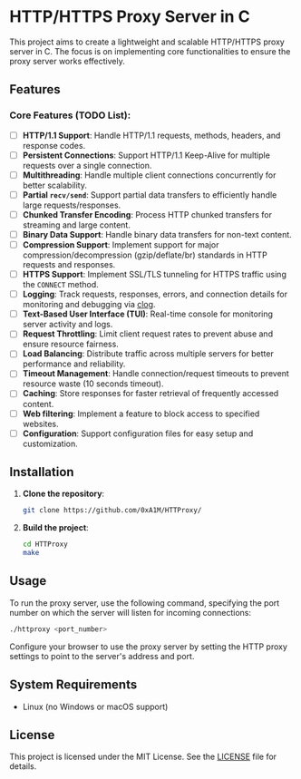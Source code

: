 # HTTP/HTTPS Proxy Server in C

This project aims to create a lightweight and scalable HTTP/HTTPS proxy server in C. The focus is on implementing core functionalities to ensure the proxy server works effectively.

## Features

### Core Features (TODO List):

- [ ] **HTTP/1.1 Support**: Handle HTTP/1.1 requests, methods, headers, and response codes.
- [ ] **Persistent Connections**: Support HTTP/1.1 Keep-Alive for multiple requests over a single connection.
- [ ] **Multithreading**: Handle multiple client connections concurrently for better scalability.
- [ ] **Partial `recv/send`**: Support partial data transfers to efficiently handle large requests/responses.
- [ ] **Chunked Transfer Encoding**: Process HTTP chunked transfers for streaming and large content.
- [ ] **Binary Data Support**: Handle binary data transfers for non-text content.
- [ ] **Compression Support**: Implement support for major compression/decompression (gzip/deflate/br) standards in HTTP requests and responses.
- [ ] **HTTPS Support**: Implement SSL/TLS tunneling for HTTPS traffic using the `CONNECT` method.
- [ ] **Logging**: Track requests, responses, errors, and connection details for monitoring and debugging via [clog](https://github.com/0xA1M/clog).
- [ ] **Text-Based User Interface (TUI)**: Real-time console for monitoring server activity and logs.
- [ ] **Request Throttling**: Limit client request rates to prevent abuse and ensure resource fairness.
- [ ] **Load Balancing**: Distribute traffic across multiple servers for better performance and reliability.
- [ ] **Timeout Management**: Handle connection/request timeouts to prevent resource waste (10 seconds timeout).
- [ ] **Caching**: Store responses for faster retrieval of frequently accessed content.
- [ ] **Web filtering**: Implement a feature to block access to specified websites.
- [ ] **Configuration**: Support configuration files for easy setup and customization.

## Installation

1. **Clone the repository**:
   ```bash
   git clone https://github.com/0xA1M/HTTProxy/
   ```
2. **Build the project**:
   ```bash
   cd HTTProxy
   make
   ```

## Usage

To run the proxy server, use the following command, specifying the port number on which the server will listen for incoming connections:
```bash
./httproxy <port_number>
```

Configure your browser to use the proxy server by setting the HTTP proxy settings to point to the server's address and port.

## System Requirements
- Linux (no Windows or macOS support)

## License

This project is licensed under the MIT License. See the [LICENSE](LICENSE) file for details.
